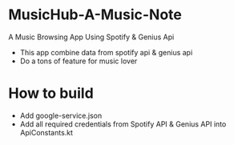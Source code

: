 # MusicHub-A-Music-Note
A Music Browsing App Using Spotify &amp; Genius Api

- This app combine data from spotify api & genius api
- Do a tons of feature for music lover

# How to build
- Add google-service.json
- Add all required credentials from Spotify API & Genius API into ApiConstants.kt

